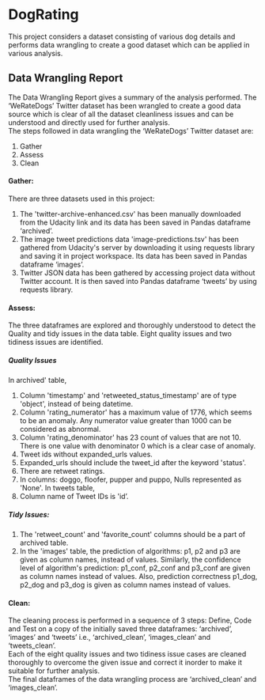 # DogRating

This project considers a dataset consisting of various dog details and performs data wrangling to create a good dataset which can be applied in various analysis.<br>

## Data Wrangling Report

The Data Wrangling Report gives a summary of the analysis performed.
The ‘WeRateDogs’ Twitter dataset has been wrangled to create a good data source which is clear of all the dataset cleanliness issues and can be understood and directly used for further analysis.<br>
The steps followed in data wrangling the ‘WeRateDogs’ Twitter dataset are:<br> 
1)	Gather
2)	Assess
3)	Clean

#### Gather:
There are three datasets used in this project:<br>
1)	The 'twitter-archive-enhanced.csv' has been manually downloaded from the Udacity link and its data has been saved in Pandas dataframe ‘archived’.
2)	The image tweet predictions data 'image-predictions.tsv' has been gathered from Udacity's server by downloading it using requests library and saving it in project workspace. Its data has been saved in Pandas dataframe ‘images’.
3)	Twitter JSON data has been gathered by accessing project data without Twitter account. It is then saved into Pandas dataframe ‘tweets’ by using requests library.<br>

#### Assess:
The three dataframes are explored and thoroughly understood to detect the Quality and tidy issues in the data table. Eight quality issues and two tidiness issues are identified.<br>

##### Quality Issues
In archived' table,
1)	Column 'timestamp' and 'retweeted_status_timestamp' are of type 'object', instead of being datetime.
2)	Column 'rating_numerator' has a maximum value of 1776, which seems to be an anomaly. Any numerator value greater than 1000 can be considered as abnormal.
3)	Column 'rating_denominator' has 23 count of values that are not 10. There is one value with denominator 0 which is a clear case of anomaly.
4)	Tweet ids without expanded_urls values.
5)	Expanded_urls should include the tweet_id after the keyword 'status'.
6)	There are retweet ratings.
7)	In columns: doggo, floofer, pupper and puppo, Nulls represented as 'None'.
In tweets table,
8) Column name of Tweet IDs is 'id’.

##### Tidy Issues:
1)	The 'retweet_count' and 'favorite_count' columns should be a part of archived table.
2)	In the 'images' table, the prediction of algorithms: p1, p2 and p3 are given as column names, instead of values. Similarly, the confidence level of algorithm's prediction: p1_conf, p2_conf and p3_conf are given as column names instead of values. Also, prediction correctness p1_dog, p2_dog and p3_dog is given as column names instead of values.

#### Clean: 
The cleaning process is performed in a sequence of 3 steps: Define, Code and Test on a copy of the initially saved three dataframes: ‘archived’, ‘images’ and ‘tweets’ i.e., ‘archived_clean’, ‘images_clean’ and ‘tweets_clean’.<br>
Each of the eight quality issues and two tidiness issue cases are cleaned thoroughly to overcome the given issue and correct it inorder to make it suitable for further analysis.<br>
The final dataframes of the data wrangling process are ‘archived_clean’ and ‘images_clean’.<br>

